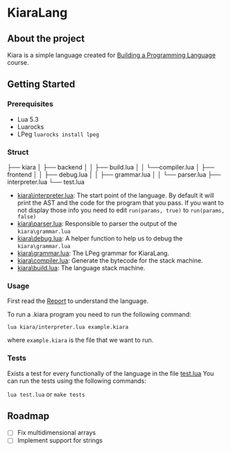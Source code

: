 # KiaraLang

## About the project

Kiara is a simple language created for [Building a Programming Language](https://classpert.com/classpertx/courses/building-a-programming-language/cohort) course.


## Getting Started

### Prerequisites
 - Lua 5.3
 - Luarocks
 - LPeg `luarocks install lpeg`

### Struct
├── kiara
│   ├── backend
│   │   ├── build.lua
│   │   └──compiler.lua
│   ├── frontend
│   │   ├── debug.lua
│   │   ├── grammar.lua
│   │   └── parser.lua
├── interpreter.lua
└── test.lua

- [kiara\interpreter.lua](kiara\interpreter.lua): The start point of the language. By default it will print the AST and the code for the program that you pass. If you want to not display those info you need to edit `run(params, true)` to `run(params, false)`
- [kiara\parser.lua](kiara\parser.lua): Responsible to parser the output of the `kiara\grammar.lua`
- [kiara\debug.lua](kiara\debug.lua): A helper function to help us to debug the `kiara\grammar.lua`
- [kiara\grammar.lua](kiara\grammar.lua): The LPeg  grammar for KiaraLang.
- [kiara\compiler.lua](kiara\compiler.lua): Generate the bytecode for the stack machine.
- [kiara\build.lua](kiara\build.lua): The language stack machine.


### Usage

First read the [Report](report.md) to understand the language.

To run a .kiara program you need to run the following command:

`lua kiara/interpreter.lua example.kiara`

where `example.kiara` is the file that we want to run.

### Tests
Exists a test for every functionally of the language in the file [test.lua](test.lua)
You can run the tests using the following commands:

`lua test.lua` or `make tests`

## Roadmap
- [ ] Fix multidimensional arrays
- [ ] Implement support for strings